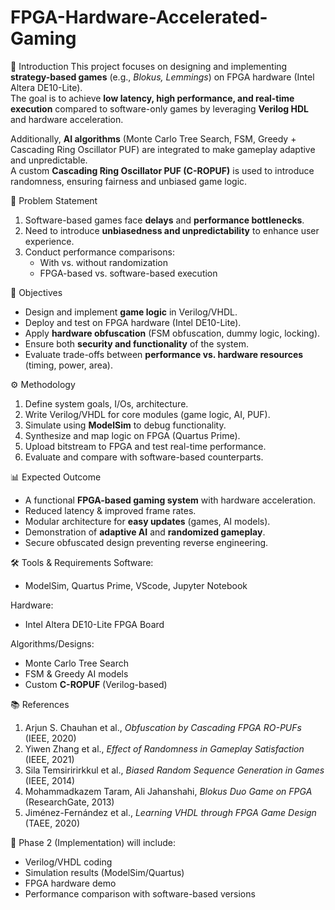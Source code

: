 # FPGA-Hardware-Accelerated-Gaming

 🎯 Introduction
This project focuses on designing and implementing **strategy-based games** (e.g., *Blokus, Lemmings*) on FPGA hardware (Intel Altera DE10-Lite).  
The goal is to achieve **low latency, high performance, and real-time execution** compared to software-only games by leveraging **Verilog HDL** and hardware acceleration.  

Additionally, **AI algorithms** (Monte Carlo Tree Search, FSM, Greedy + Cascading Ring Oscillator PUF) are integrated to make gameplay adaptive and unpredictable.  
A custom **Cascading Ring Oscillator PUF (C-ROPUF)** is used to introduce randomness, ensuring fairness and unbiased game logic.


 📝 Problem Statement
1. Software-based games face **delays** and **performance bottlenecks**.  
2. Need to introduce **unbiasedness and unpredictability** to enhance user experience.  
3. Conduct performance comparisons:  
   - With vs. without randomization  
   - FPGA-based vs. software-based execution  



 🎯 Objectives
- Design and implement **game logic** in Verilog/VHDL.  
- Deploy and test on FPGA hardware (Intel DE10-Lite).  
- Apply **hardware obfuscation** (FSM obfuscation, dummy logic, locking).  
- Ensure both **security and functionality** of the system.  
- Evaluate trade-offs between **performance vs. hardware resources** (timing, power, area).  



 ⚙️ Methodology
1. Define system goals, I/Os, architecture.  
2. Write Verilog/VHDL for core modules (game logic, AI, PUF).  
3. Simulate using **ModelSim** to debug functionality.  
4. Synthesize and map logic on FPGA (Quartus Prime).  
5. Upload bitstream to FPGA and test real-time performance.  
6. Evaluate and compare with software-based counterparts.  


 📊 Expected Outcome
- A functional **FPGA-based gaming system** with hardware acceleration.  
- Reduced latency & improved frame rates.  
- Modular architecture for **easy updates** (games, AI models).  
- Demonstration of **adaptive AI** and **randomized gameplay**.  
- Secure obfuscated design preventing reverse engineering.  


 🛠 Tools & Requirements
Software:  
- ModelSim, Quartus Prime, VScode, Jupyter Notebook  

Hardware:  
- Intel Altera DE10-Lite FPGA Board  

Algorithms/Designs:  
- Monte Carlo Tree Search  
- FSM & Greedy AI models  
- Custom **C-ROPUF** (Verilog-based)  


📚 References
1. Arjun S. Chauhan et al., *Obfuscation by Cascading FPGA RO-PUFs* (IEEE, 2020)  
2. Yiwen Zhang et al., *Effect of Randomness in Gameplay Satisfaction* (IEEE, 2021)  
3. Sila Temsiririrkkul et al., *Biased Random Sequence Generation in Games* (IEEE, 2014)  
4. Mohammadkazem Taram, Ali Jahanshahi, *Blokus Duo Game on FPGA* (ResearchGate, 2013)  
5. Jiménez-Fernández et al., *Learning VHDL through FPGA Game Design* (TAEE, 2020)

🚧 Phase 2 (Implementation) will include:  
- Verilog/VHDL coding  
- Simulation results (ModelSim/Quartus)  
- FPGA hardware demo  
- Performance comparison with software-based versions
